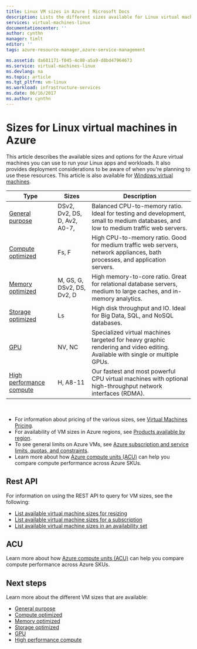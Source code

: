 ```yaml
---
title: Linux VM sizes in Azure | Microsoft Docs
description: Lists the different sizes available for Linux virtual machines in Azure.
services: virtual-machines-linux
documentationcenter: ''
author: cynthn
manager: timlt
editor: ''
tags: azure-resource-manager,azure-service-management

ms.assetid: da681171-f045-4c80-a5a9-d8bd47964673
ms.service: virtual-machines-linux
ms.devlang: na
ms.topic: article
ms.tgt_pltfrm: vm-linux
ms.workload: infrastructure-services
ms.date: 06/16/2017
ms.author: cynthn
---
```


# Sizes for Linux virtual machines in Azure
This article describes the available sizes and options for the Azure virtual machines you can use to run your Linux apps and workloads. It also provides deployment considerations to be aware of when you're planning to use these resources. This article is also available for [Windows virtual machines](../windows/sizes.md?toc=%2fazure%2fvirtual-machines%2fwindows%2ftoc.json).




| Type                     | Sizes           |    Description       |
|--------------------------|-------------------|------------------------------------------------------------------------------------------------------------------------------------|
| [General purpose](sizes-general.md)          | DSv2, Dv2, DS, D, Av2, A0-7,  | Balanced CPU-to-memory ratio. Ideal for testing and development, small to medium databases, and low to medium traffic web servers. |
| [Compute optimized](sizes-compute.md)        | Fs, F             | High CPU-to-memory ratio. Good for medium traffic web servers, network appliances, bath processes, and application servers.        |
| [Memory optimized](sizes-memory.md)         | M, GS, G, DSv2, DS, Dv2, D   | High memory-to-core ratio. Great for relational database servers, medium to large caches, and in-memory analytics.                 |
| [Storage optimized](sizes-storage.md)        | Ls                | High disk throughput and IO. Ideal for Big Data, SQL, and NoSQL databases.                                                         |
| [GPU](sizes-gpu.md)            | NV, NC            | Specialized virtual machines targeted for heavy graphic rendering and video editing. Available with single or multiple GPUs.       |
| [High performance compute](sizes-hpc.md) | H, A8-11          | Our fastest and most powerful CPU virtual machines with optional high-throughput network interfaces (RDMA). 

<br>

- For information about pricing of the various sizes, see [Virtual Machines Pricing](https://azure.microsoft.com/pricing/details/virtual-machines/#Linux). 
- For availability of VM sizes in Azure regions, see [Products available by region](https://azure.microsoft.com/regions/services/).
- To see general limits on Azure VMs, see [Azure subscription and service limits, quotas, and constraints](../../azure-subscription-service-limits.md).
- Learn more about how [Azure compute units (ACU)](../windows/acu.md) can help you compare compute performance across Azure SKUs.


## Rest API

For information on using the REST API to query for VM sizes, see the following:

- [List available virtual machine sizes for resizing](https://docs.microsoft.com/rest/api/compute/virtualmachines/virtualmachines-list-sizes-for-resizing)
- [List available virtual machine sizes for a subscription](https://docs.microsoft.com/rest/api/compute/virtualmachines/virtualmachines-list-sizes-region)
- [List available virtual machine sizes in an availability set](
https://docs.microsoft.com/rest/api/compute/virtualmachines/virtualmachines-list-sizes-availability-set)

## ACU

Learn more about how [Azure compute units (ACU)](acu.md) can help you compare compute performance across Azure SKUs.

## Next steps

Learn more about the different VM sizes that are available:
- [General purpose](sizes-general.md)
- [Compute optimized](sizes-compute.md)
- [Memory optimized](sizes-memory.md)
- [Storage optimized](sizes-storage.md)
- [GPU](sizes-gpu.md)
- [High performance compute](sizes-hpc.md)




